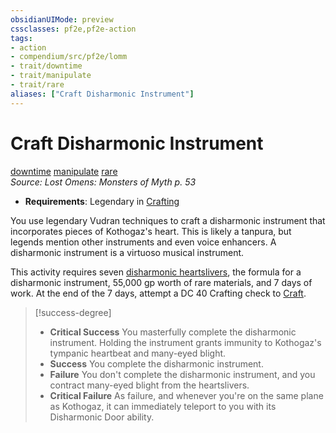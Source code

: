```yaml
---
obsidianUIMode: preview
cssclasses: pf2e,pf2e-action
tags:
- action
- compendium/src/pf2e/lomm
- trait/downtime
- trait/manipulate
- trait/rare
aliases: ["Craft Disharmonic Instrument"]
---
```

# Craft Disharmonic Instrument
[downtime](rules/traits/downtime.md "Downtime Action & Ability Trait")  [manipulate](rules/traits/manipulate.md "Manipulate General Trait")  [rare](rules/traits/rare.md "Rare Rarity Trait")  
*Source: Lost Omens: Monsters of Myth p. 53*  

- **Requirements**: Legendary in [Crafting](compendium/skills.md#Crafting)

You use legendary Vudran techniques to craft a disharmonic instrument that incorporates pieces of Kothogaz's heart. This is likely a tanpura, but legends mention other instruments and even voice enhancers. A disharmonic instrument is a virtuoso musical instrument.

This activity requires seven [disharmonic heartslivers](rules/actions/harvest-heartsliver-lomm.md), the formula for a disharmonic instrument, 55,000 gp worth of rare materials, and 7 days of work. At the end of the 7 days, attempt a DC 40 Crafting check to [Craft](rules/actions/craft.md).

> [!success-degree] 
> - **Critical Success** You masterfully complete the disharmonic instrument. Holding the instrument grants immunity to Kothogaz's tympanic heartbeat and many-eyed blight.
> - **Success** You complete the disharmonic instrument.
> - **Failure** You don't complete the disharmonic instrument, and you contract many-eyed blight from the heartslivers.
> - **Critical Failure** As failure, and whenever you're on the same plane as Kothogaz, it can immediately teleport to you with its Disharmonic Door ability.